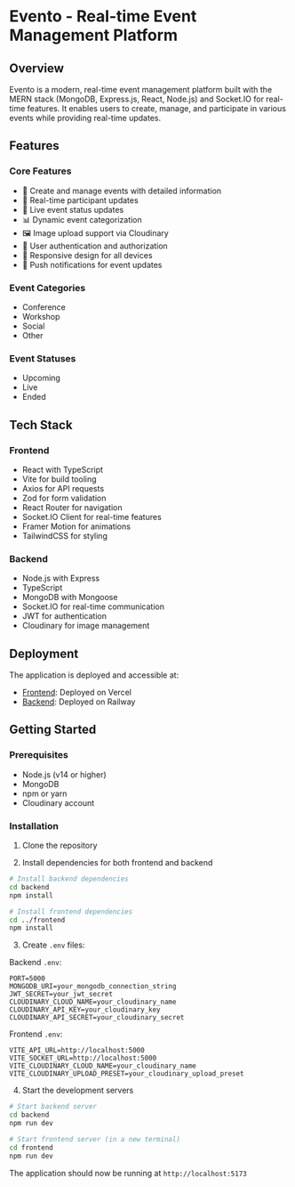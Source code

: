 ﻿# Evento - Real-time Event Management Platform

## Overview

Evento is a modern, real-time event management platform built with the MERN stack (MongoDB, Express.js, React, Node.js) and Socket.IO for real-time features. It enables users to create, manage, and participate in various events while providing real-time updates.

## Features

### Core Features

- 🎫 Create and manage events with detailed information
- 👥 Real-time participant updates
- 🔄 Live event status updates
- 📊 Dynamic event categorization
- 🖼️ Image upload support via Cloudinary
- 🔐 User authentication and authorization
- 📱 Responsive design for all devices
- 🔔 Push notifications for event updates
  <!-- - 📍 Location-based event discovery -->
  <!-- - 💬 Real-time chat for event participants -->
  <!-- - 📅 Calendar integration -->
  <!-- - 🎨 Customizable event pages -->

### Event Categories

- Conference
- Workshop
- Social
- Other
<!-- - Webinar
- Meetup
- Concert
- Exhibition
- Sports -->

### Event Statuses

- Upcoming
- Live
- Ended
  <!-- - Cancelled -->
  <!-- - Postponed -->

## Tech Stack

### Frontend

- React with TypeScript
- Vite for build tooling
- Axios for API requests
- Zod for form validation
- React Router for navigation
- Socket.IO Client for real-time features
- Framer Motion for animations
- TailwindCSS for styling

### Backend

- Node.js with Express
- TypeScript
- MongoDB with Mongoose
- Socket.IO for real-time communication
- JWT for authentication
- Cloudinary for image management

## Deployment

The application is deployed and accessible at:

- [Frontend](https://evento-olive.vercel.app/): Deployed on Vercel
- [Backend](https://evento-serve.up.railway.app/): Deployed on Railway

## Getting Started

### Prerequisites

- Node.js (v14 or higher)
- MongoDB
- npm or yarn
- Cloudinary account

### Installation

1. Clone the repository

2. Install dependencies for both frontend and backend

```bash
# Install backend dependencies
cd backend
npm install

# Install frontend dependencies
cd ../frontend
npm install
```

3. Create `.env` files:

Backend `.env`:

```env
PORT=5000
MONGODB_URI=your_mongodb_connection_string
JWT_SECRET=your_jwt_secret
CLOUDINARY_CLOUD_NAME=your_cloudinary_name
CLOUDINARY_API_KEY=your_cloudinary_key
CLOUDINARY_API_SECRET=your_cloudinary_secret
```

Frontend `.env`:

```env
VITE_API_URL=http://localhost:5000
VITE_SOCKET_URL=http://localhost:5000
VITE_CLOUDINARY_CLOUD_NAME=your_cloudinary_name
VITE_CLOUDINARY_UPLOAD_PRESET=your_cloudinary_upload_preset
```

4. Start the development servers

```bash
# Start backend server
cd backend
npm run dev

# Start frontend server (in a new terminal)
cd frontend
npm run dev
```

The application should now be running at `http://localhost:5173`

